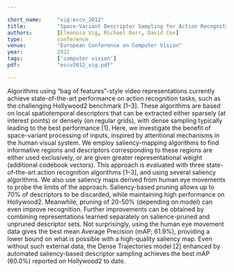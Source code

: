 ```yaml
---

short_name:     "vig:eccv_2012"
title:          "Space-Variant Descriptor Sampling for Action Recognition Based On Saliency and Eye Movements"
authors:        [Eleonora Vig, Michael Dorr, David Cox]
type:           conference
venue:          "European Conference on Computer Vision"
year:           2012
tags:           ['computer vision']
pdf:            "eccv2012_vig.pdf"

---
```


Algorithms using “bag of features”-style video representations currently achieve state-of-the-art performance on action recognition tasks, such as the challenging Hollywood2 benchmark [1–3]. These algorithms are based on local spatiotemporal descriptors that can be extracted either sparsely (at interest points) or densely (on regular grids), with dense sampling typically leading to the best performance [1]. Here, we investigate the benefit of space-variant processing of inputs, inspired by attentional mechanisms in the human visual system. We employ saliency-mapping algorithms to find informative regions and descriptors corresponding to these regions are either used exclusively, or are given greater representational weight (additional codebook vectors). This approach is evaluated with three state-of-the-art action recognition algorithms [1–3], and using several saliency algorithms. We also use saliency maps derived from human eye movements to probe the limits of the approach. Saliency-based pruning allows up to 70% of descriptors to be discarded, while maintaining high performance on Hollywood2. Meanwhile, pruning of 20-50% (depending on model) can even improve recognition. Further improvements can be obtained by combining representations learned separately on salience-pruned and unpruned descriptor sets. Not surprisingly, using the human eye movement data gives the best mean Average Precision (mAP; 61.9%), providing a lower bound on what is possible with a high-quality saliency map. Even without such external data, the Dense Trajectories model [2] enhanced by automated saliency-based descriptor sampling achieves the best mAP (60.0%) reported on Hollywood2 to date.